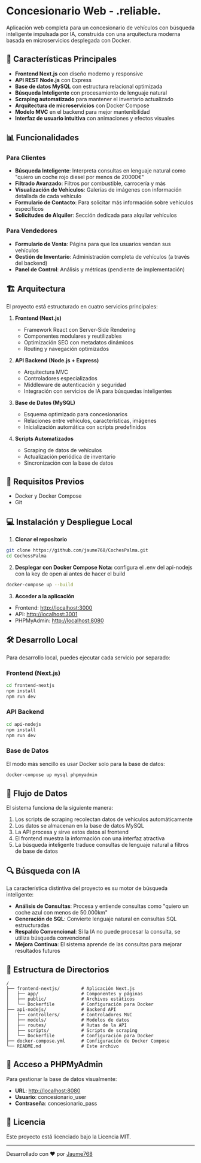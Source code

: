 # Concesionario Web - .reliable.

Aplicación web completa para un concesionario de vehículos con búsqueda inteligente impulsada por IA, construida con una arquitectura moderna basada en microservicios desplegada con Docker.

## 🚀 Características Principales

- **Frontend Next.js** con diseño moderno y responsive
- **API REST Node.js** con Express
- **Base de datos MySQL** con estructura relacional optimizada
- **Búsqueda Inteligente** con procesamiento de lenguaje natural
- **Scraping automatizado** para mantener el inventario actualizado
- **Arquitectura de microservicios** con Docker Compose
- **Modelo MVC** en el backend para mejor mantenibilidad
- **Interfaz de usuario intuitiva** con animaciones y efectos visuales

## 📊 Funcionalidades

### Para Clientes
- **Búsqueda Inteligente**: Interpreta consultas en lenguaje natural como "quiero un coche rojo diesel por menos de 20000€"
- **Filtrado Avanzado**: Filtros por combustible, carrocería y más
- **Visualización de Vehículos**: Galerías de imágenes con información detallada de cada vehículo
- **Formulario de Contacto**: Para solicitar más información sobre vehículos específicos
- **Solicitudes de Alquiler**: Sección dedicada para alquilar vehículos

### Para Vendedores
- **Formulario de Venta**: Página para que los usuarios vendan sus vehículos
- **Gestión de Inventario**: Administración completa de vehículos (a través del backend)
- **Panel de Control**: Análisis y métricas (pendiente de implementación)

## 🏗️ Arquitectura

El proyecto está estructurado en cuatro servicios principales:

1. **Frontend (Next.js)**
   - Framework React con Server-Side Rendering
   - Componentes modulares y reutilizables
   - Optimización SEO con metadatos dinámicos
   - Routing y navegación optimizados

2. **API Backend (Node.js + Express)**
   - Arquitectura MVC 
   - Controladores especializados
   - Middleware de autenticación y seguridad
   - Integración con servicios de IA para búsquedas inteligentes

3. **Base de Datos (MySQL)**
   - Esquema optimizado para concesionarios
   - Relaciones entre vehículos, características, imágenes
   - Inicialización automática con scripts predefinidos

4. **Scripts Automatizados**
   - Scraping de datos de vehículos
   - Actualización periódica de inventario
   - Sincronización con la base de datos

## 🔧 Requisitos Previos

- Docker y Docker Compose
- Git

## 💻 Instalación y Despliegue Local

1. **Clonar el repositorio**
```bash
git clone https://github.com/jaume768/CochesPalma.git
cd CochessPalma
```

2. **Desplegar con Docker Compose**
**Nota:** configura el .env del api-nodejs con la key de open ai antes de hacer el build
```bash
docker-compose up --build
```

3. **Acceder a la aplicación**
- Frontend: [http://localhost:3000](http://localhost:3000)
- API: [http://localhost:3001](http://localhost:3001)
- PHPMyAdmin: [http://localhost:8080](http://localhost:8080)

## 🛠️ Desarrollo Local

Para desarrollo local, puedes ejecutar cada servicio por separado:

### Frontend (Next.js)
```bash
cd frontend-nextjs
npm install
npm run dev
```

### API Backend
```bash
cd api-nodejs
npm install
npm run dev
```

### Base de Datos
El modo más sencillo es usar Docker solo para la base de datos:
```bash
docker-compose up mysql phpmyadmin
```

## 🔄 Flujo de Datos

El sistema funciona de la siguiente manera:

1. Los scripts de scraping recolectan datos de vehículos automáticamente
2. Los datos se almacenan en la base de datos MySQL 
3. La API procesa y sirve estos datos al frontend
4. El frontend muestra la información con una interfaz atractiva
5. La búsqueda inteligente traduce consultas de lenguaje natural a filtros de base de datos

## 🔍 Búsqueda con IA

La característica distintiva del proyecto es su motor de búsqueda inteligente:

- **Análisis de Consultas**: Procesa y entiende consultas como "quiero un coche azul con menos de 50.000km"
- **Generación de SQL**: Convierte lenguaje natural en consultas SQL estructuradas
- **Respaldo Convencional**: Si la IA no puede procesar la consulta, se utiliza búsqueda convencional
- **Mejora Continua**: El sistema aprende de las consultas para mejorar resultados futuros

## 📂 Estructura de Directorios

```
/
├── frontend-nextjs/        # Aplicación Next.js
│   ├── app/                # Componentes y páginas
│   ├── public/             # Archivos estáticos
│   └── Dockerfile          # Configuración para Docker
├── api-nodejs/             # Backend API
│   ├── controllers/        # Controladores MVC
│   ├── models/             # Modelos de datos
│   ├── routes/             # Rutas de la API
│   ├── scripts/            # Scripts de scraping
│   └── Dockerfile          # Configuración para Docker
├── docker-compose.yml      # Configuración de Docker Compose
└── README.md               # Este archivo
```

## 👥 Acceso a PHPMyAdmin

Para gestionar la base de datos visualmente:
- **URL**: [http://localhost:8080](http://localhost:8080)
- **Usuario**: concesionario_user
- **Contraseña**: concesionario_pass

## 📄 Licencia

Este proyecto está licenciado bajo la Licencia MIT.

---

Desarrollado con ❤️ por [Jaume768](https://github.com/jaume768)
